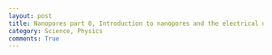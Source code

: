 ```yaml
---
layout: post
title: Nanopores part 0, Introduction to nanopores and the electrical double layer
category: Science, Physics
comments: True
---
```


